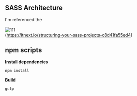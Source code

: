 ## SASS Architecture
I'm referenced the <br><br>
![111](https://user-images.githubusercontent.com/65330249/119802842-deeb9200-bf19-11eb-807a-a6e81b90040a.png)
<br>
(https://itnext.io/structuring-your-sass-projects-c8d41fa55ed4)
## npm scripts

**Install dependencies**

```zsh
npm install
```

**Build**

```zsh
gulp
```
